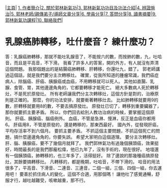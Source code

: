 |[主頁](/README.md)| [1. 作者簡介](/a10.md)|[2. 關於郭林新氣功](/a1.md)|[3. 郭林新氣功功目及功法介紹](/a2.md)|[4. 辨證施治](/a3.md)|[5. 郭林老師/親傳弟子/導師文章分享](/a5.md)|[6. 學員分享](/a6.md)|[7. 答問分享](/a7.md)|[8. 讀書摘要](/a4.md)|[9. 郭林新氣功課程](/郭林新氣功課程.md)|[10. 聯絡我們](/a9.md)|

# 乳腺癌肺轉移，吐什麼音？ 練什麼功？

答：乳腺癌肺轉移，那就不能吐乳腺音了，不能按六的數，而按肺的數，九，吐哈音，而且是平高音，不下滑。
  我看了許多人的答案，開的外方，有人就沒有弄清這個問題。 我那個題出的是結腸癌肺轉移、肝轉移，你還吐九，錯了。 郭老師講過這個話，就是我們要分主次轉移灶。 確實，從我所知道的腫瘤常識，我們癌症病人，除腦癌、肝癌、胰腺癌或血癌，不用轉移就可以死人。 其他如直腸、乳腺、食管、胃，其他邊邊角角的，它都要轉移才能死亡。 絕大多數病人死於轉移灶，不是死於原發灶。 所有老師讓我們分主次轉移灶，這個方針是對的，治療原則是正確的。 那麼，你的功法安排，就要衝著轉移灶去。 比如肺轉移就要用9的數，肝轉移就要用8的數，不要去搞原發灶。 原發灶已切了，轉移到重要臟器了，那你就要抓主要矛盾。 所以，你們回去給別人教功治病的時候，要掌握這個原則。 肝癌、胰腺癌、腦癌例外。 血癌，不管是急淋、慢淋，反正是血癌你都用6。 肝癌用8，不管是原發的，還是轉移的，那東西最好。 國內外，從發現肝癌，平均存活率不到六個月。 要抓主要矛盾。 不抓這個主要問題，不抓這個死亡的問題，搞什麼邊邊角角的，你要失誤。 希望大家明白這個道理。
要分主次轉移灶。 肝、腦、胰腺癌，要不了幾個月就拜了。 我們郭林氣功有過幾個胰頭癌，效果挺好，時間最長的是我們那龐松偉，他已九年了，沒有手術的，現在很好。 地壇還有一個胰頭癌，肺轉移的，也三年多了，活得挺好。
除了邊說的那幾種癌搞原發灶，其餘要搞轉移灶。 凡轉移的，都是晚期，吐哈音，不帶下滑的。 哈音的用法很多了，平高音、下滑音、二連音、三連音，二個一組，三個、四個一組，你去運用吧！ 要善於抓住病人的變化，這個不合適，用那個嗎！ 讓他吐了感覺通暢，舒服才行，越吐越難受，咳嗽越重，那不行。
